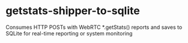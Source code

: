 # getstats-shipper-to-sqlite
Consumes HTTP POSTs with WebRTC *.getStats() reports and saves to SQLite for real-time reporting or system monitoring
